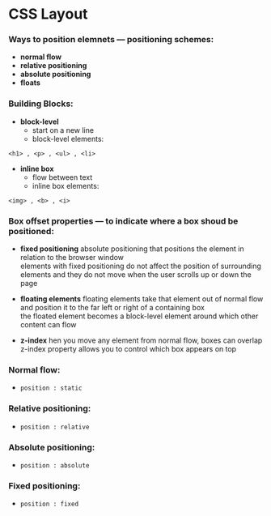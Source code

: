 # CSS Layout

### Ways to position elemnets — positioning schemes: 
- **normal flow**
- **relative positioning**
- **absolute positioning**
- **floats**

### Building Blocks: 
- **block-level**
    - start on a new line
    - block-level elements:
```
<h1> , <p> , <ul> , <li> 
```
- **inline box**
    - flow between text
    - inline box elements:
```
<img> , <b> , <i>
```

### Box offset properties — to indicate where a box shoud be positioned:

- **fixed positioning**
absolute positioning that positions the element in relation to the browser window  
elements with fixed positioning do not affect the position of surrounding elements and they do not move when the user scrolls up or down the page

- **floating elements**
floating elements take that element out of normal flow and position it to the far left or right of a containing box  
the  floated element becomes a block-level element around which other content can flow

- **z-index**
hen you move any element from normal flow, boxes can overlap  
z-index property allows you to control which box appears on top

### Normal flow:

- `position : static`

### Relative positioning:

- `position : relative`

### Absolute positioning:

- `position : absolute`

### Fixed positioning:

- `position : fixed`